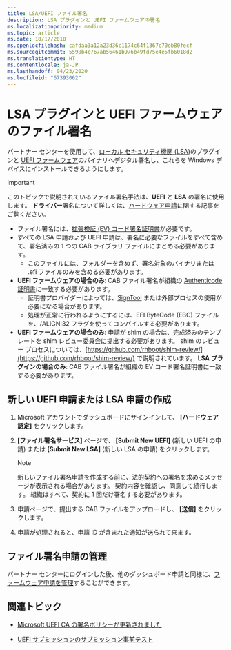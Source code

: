 ```yaml
---
title: LSA/UEFI ファイル署名
description: LSA プラグインと UEFI ファームウェアの署名
ms.localizationpriority: medium
ms.topic: article
ms.date: 10/17/2018
ms.openlocfilehash: cafdaa3a12a23d36c1174c64f1367c70eb80fecf
ms.sourcegitcommit: 5598b4c767ab56461b976b49fd75e4e5fb6018d2
ms.translationtype: HT
ms.contentlocale: ja-JP
ms.lasthandoff: 04/23/2020
ms.locfileid: "67393062"
---
```

# <a name="file-signing-lsa-plugins-and-uefi-firmware"></a>LSA プラグインと UEFI ファームウェアのファイル署名

パートナー センターを使用して、[ローカル セキュリティ機関 (LSA)](https://docs.microsoft.com/windows-server/security/credentials-protection-and-management/configuring-additional-lsa-protection)のプラグインと [UEFI ファームウェア](https://docs.microsoft.com/windows-hardware/design/device-experiences/oem-uefi)のバイナリへデジタル署名し、これらを Windows デバイスにインストールできるようにします。

> [!IMPORTANT]
> このトピックで説明されているファイル署名手法は、**UEFI** と **LSA** の署名に使用します。
> **ドライバー**署名について詳しくは、[ハードウェア申請](https://docs.microsoft.com/windows-hardware/drivers/dashboard/hardware-certification-submissions)に関する記事をご覧ください。
>
> * ファイル署名には、[拡張検証 (EV) コード署名証明書](get-a-code-signing-certificate.md)が必要です。
> * すべての LSA 申請および UEFI 申請は、署名に必要なファイルをすべて含めて、署名済みの 1 つの CAB ライブラリ ファイルにまとめる必要があります。
>   * このファイルには、フォルダーを含めず、署名対象のバイナリまたは .efi ファイルのみを含める必要があります。
> * **UEFI ファームウェアの場合のみ**: CAB ファイル署名が組織の [Authenticode 証明書](https://docs.microsoft.com/windows-hardware/drivers/install/authenticode)に一致する必要があります。
>   * 証明書プロバイダーによっては、[SignTool](https://docs.microsoft.com/windows/desktop/SecCrypto/signtool) または外部プロセスの使用が必要になる場合があります。
>   * 処理が正常に行われるようにするには、EFI ByteCode (EBC) ファイルを、/ALIGN:32 フラグを使ってコンパイルする必要があります。
> * **UEFI ファームウェアの場合のみ**: 申請が shim の場合は、完成済みのテンプレートを shim レビュー委員会に提出する必要があります。 shim のレビュー プロセスについては、[https://github.com/rhboot/shim-review/](https://github.com/rhboot/shim-review/) で説明されています。
> **LSA プラグインの場合のみ**: CAB ファイル署名が組織の EV コード署名証明書に一致する必要があります。

## <a name="creating-a-new-uefi-or-lsa-submission"></a>新しい UEFI 申請または LSA 申請の作成

1. Microsoft アカウントでダッシュボードにサインインして、 **[ハードウェア認定]** をクリックします。

2. **[ファイル署名サービス]** ページで、 **[Submit New UEFI]** (新しい UEFI の申請) または **[Submit New LSA]** (新しい LSA の申請) をクリックします。
    > [!NOTE]
    > 新しいファイル署名申請を作成する前に、法的契約への署名を求めるメッセージが表示される場合があります。 契約内容を確認し、同意して続行します。 組織はすべて、契約に 1 回だけ署名する必要があります。

3. 申請ページで、提出する CAB ファイルをアップロードし、 **[送信]** をクリックします。

4. 申請が処理されると、申請 ID が含まれた通知が送られて来ます。

## <a name="managing-your-file-signing-submission"></a>ファイル署名申請の管理

パートナー センターにログインした後、他のダッシュボード申請と同様に、[ファームウェア申請を管理](manage-your-hardware-submissions.md)することができます。

## <a name="related-topics"></a>関連トピック

* [Microsoft UEFI CA の署名ポリシーが更新されました](https://techcommunity.microsoft.com/t5/Windows-Hardware-Certification/bg-p/WindowsHardwareCertification)

* [UEFI サブミッションのサブミッション事前テスト](https://techcommunity.microsoft.com/t5/Windows-Hardware-Certification/bg-p/WindowsHardwareCertification)
